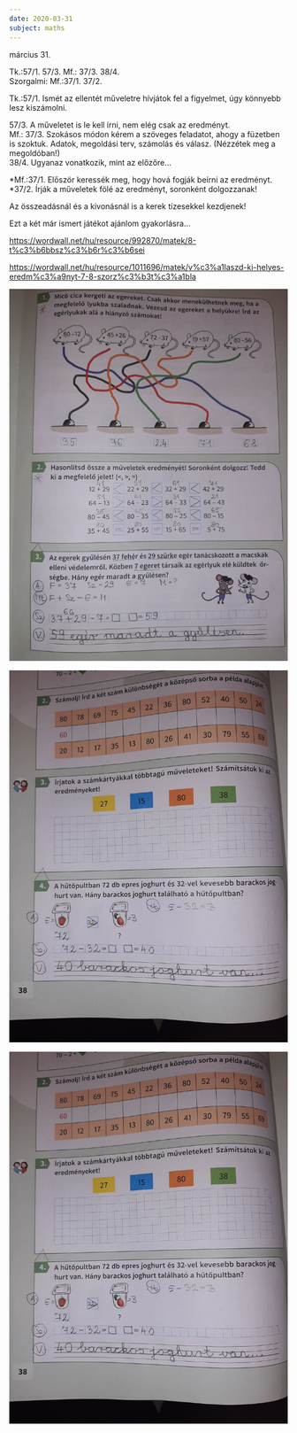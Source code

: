 ```yaml
---
date: 2020-03-31
subject: maths
---
```


március 31.

Tk.:57/1. 57/3. Mf.: 37/3. 38/4.<br />
Szorgalmi: Mf.:37/1. 37/2.

Tk.:57/1. Ismét az ellentét műveletre hívjátok fel a figyelmet, úgy könnyebb lesz kiszámolni.

57/3. A műveletet is le kell írni, nem elég csak az eredményt.<br />
Mf.: 37/3. Szokásos módon kérem a szöveges feladatot, ahogy a füzetben is szoktuk. Adatok, megoldási terv, számolás és válasz. (Nézzétek meg a megoldóban!)<br />
38/4. Ugyanaz vonatkozik, mint az előzőre...

*Mf.:37/1. Először keressék meg, hogy hová fogják beírni az eredményt.<br />
*37/2. Írják a műveletek fölé az eredményt, soronként dolgozzanak!

Az összeadásnál és a kivonásnál is a kerek tízesekkel kezdjenek!

Ezt a két már ismert játékot ajánlom gyakorlásra...

https://wordwall.net/hu/resource/992870/matek/8-t%c3%b6bbsz%c3%b6r%c3%b6sei

https://wordwall.net/hu/resource/1011696/matek/v%c3%a1laszd-ki-helyes-eredm%c3%a9nyt-7-8-szorz%c3%b3t%c3%a1bla  

![Megoldások 1.](megoldasok/2020-03-31-matematika-1.jpg)

![Megoldások 2.](megoldasok/2020-03-31-matematika-2.jpg)

![Megoldások 3.](megoldasok/2020-03-31-matematika-2.jpg)
